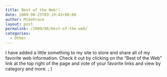 ```yaml
---
title: Best of the Web!!
date: 2009-06-25T03:19:43+00:00
author: MikeGrace
layout: post
permalink: /2009/06/best-of-the-web/
categories:
  - Other
---
```

I have added a little something to my site to store and share all of my favorite web information. Check it out by clicking on the &#8220;Best of the Web&#8221; link at the top right of the page and vote of your favorite links and view by category and more. ; )